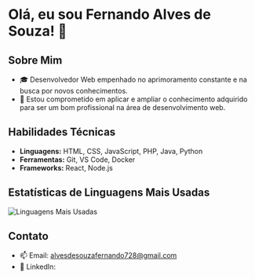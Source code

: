 # Olá, eu sou Fernando Alves de Souza! 👋

## Sobre Mim
- 🎓 Desenvolvedor Web empenhado no aprimoramento constante e na busca por novos conhecimentos.
- 🌱 Estou comprometido em aplicar e ampliar o conhecimento adquirido para ser um bom profissional na área de desenvolvimento web.

## Habilidades Técnicas
- **Linguagens:** HTML, CSS, JavaScript, PHP, Java, Python
- **Ferramentas:** Git, VS Code, Docker
- **Frameworks:** React, Node.js

## Estatísticas de Linguagens Mais Usadas
![Linguagens Mais Usadas](https://github-readme-stats.vercel.app/api/top-langs/?username=fernando049&layout=compact&theme=radical)



## Contato
- 📫 Email: alvesdesouzafernando728@gmail.com
- 🔗 LinkedIn: 
